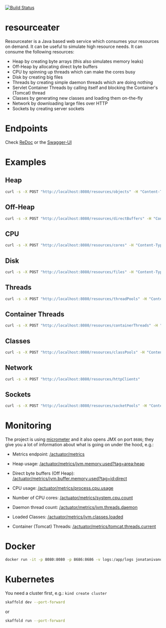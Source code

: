 [![Build Status](https://github.com/jonatan-ivanov/resourceater/actions/workflows/gradle.yml/badge.svg)](https://github.com/jonatan-ivanov/resourceater/actions)

# resourceater

Resourceater is a Java based web service which consumes your resources on demand. It can be useful to simulate high resource needs. It can consume the following resources:

- Heap by creating byte arrays (this also simulates memory leaks)
- Off-Heap by allocating direct byte buffers
- CPU by spinning up threads which can make the cores busy
- Disk by creating big files
- Threads by creating simple daemon threads which are doing nothing
- Servlet Container Threads by calling itself and blocking the Container's (Tomcat) thread
- Classes by generating new classes and loading them on-the-fly
- Network by downloading large files over HTTP
- Sockets by creating server sockets

# Endpoints
Check [ReDoc](https://jonatan-ivanov.github.io/resourceater/) or the [Swagger-UI](https://resourceater.herokuapp.com/swagger-ui/index.html)

# Examples

## Heap

```sh
curl -s -X POST "http://localhost:8080/resources/objects" -H "Content-Type: application/json" -d "{ \"size\": \"1MB\"}"
```

## Off-Heap

```sh
curl -s -X POST "http://localhost:8080/resources/directBuffers" -H "Content-Type: application/json" -d "{ \"size\": \"1MB\"}"
```

## CPU

```sh
curl -s -X POST "http://localhost:8080/resources/cores" -H "Content-Type: application/json" -d "{ \"size\": 1}"
```

## Disk

```sh
curl -s -X POST "http://localhost:8080/resources/files" -H "Content-Type: application/json" -d "{ \"size\": \"1MB\"}"
```

## Threads

```sh
curl -s -X POST "http://localhost:8080/resources/threadPools" -H "Content-Type: application/json" -d "{ \"size\": 1}"
```

## Container Threads

```sh
curl -s -X POST "http://localhost:8080/resources/containerThreads" -H "Content-Type: application/json" -d "{ \"size\": 1}"
```

## Classes

```sh
curl -s -X POST "http://localhost:8080/resources/classPools" -H "Content-Type: application/json" -d "{ \"size\": 1}"
```

## Network

```sh
curl -s -X POST "http://localhost:8080/resources/httpClients"
```

## Sockets

```sh
curl -s -X POST "http://localhost:8080/resources/socketPools" -H "Content-Type: application/json" -d "{ \"size\": 1}"
```

# Monitoring

The project is using [micrometer](https://micrometer.io/) and it also opens JMX on port `8686`; they give you a lot of information about what is going on under the hood, e.g.:

- Metrics endpoint: [/actuator/metrics](http://localhost:8080/actuator/metrics)
- Heap usage: [/actuator/metrics/jvm.memory.used?tag=area:heap](http://localhost:8080/actuator/metrics/jvm.memory.used?tag=area:heap)
- Direct byte buffers (Off Heap): [/actuator/metrics/jvm.buffer.memory.used?tag=id:direct](http://localhost:8080/actuator/metrics/jvm.buffer.memory.used?tag=id:direct)
- CPU usage: [/actuator/metrics/process.cpu.usage](http://localhost:8080/actuator/metrics/process.cpu.usage)
- Number of CPU cores: [/actuator/metrics/system.cpu.count](http://localhost:8080/actuator/metrics/system.cpu.count)


- Daemon thread count: [/actuator/metrics/jvm.threads.daemon](http://localhost:8080/actuator/metrics/jvm.threads.daemon)
- Loaded Classes: [/actuator/metrics/jvm.classes.loaded](http://localhost:8080/actuator/metrics/jvm.classes.loaded)
- Container (Tomcat) Threads: [/actuator/metrics/tomcat.threads.current](http://localhost:8080/actuator/metrics/tomcat.threads.current)

# Docker

```bash
docker run -it -p 8080:8080 -p 8686:8686 -v logs:/app/logs jonatanivanov/resourceater:tag
```

# Kubernetes

You need a cluster first, e.g.: `kind create cluster`

```bash
skaffold dev --port-forward
```
or
```bash
skaffold run --port-forward
```
